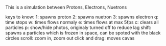 This is a simulation between Protons, Electrons, Nuetrons

keys to know: 
1: spawns proton
2: spawns nuetron
3: spawns electron
q: time stops
w: times flows normaly 
e: times flows at max 5fps
c: clears all particles
p: show/hide photos, originaly turned off to reduce lag
shift: spawns a particles which is frozen in space, can be spoted with the black circles
scroll: zoom in, zoom out
click and drag: moves cavas
